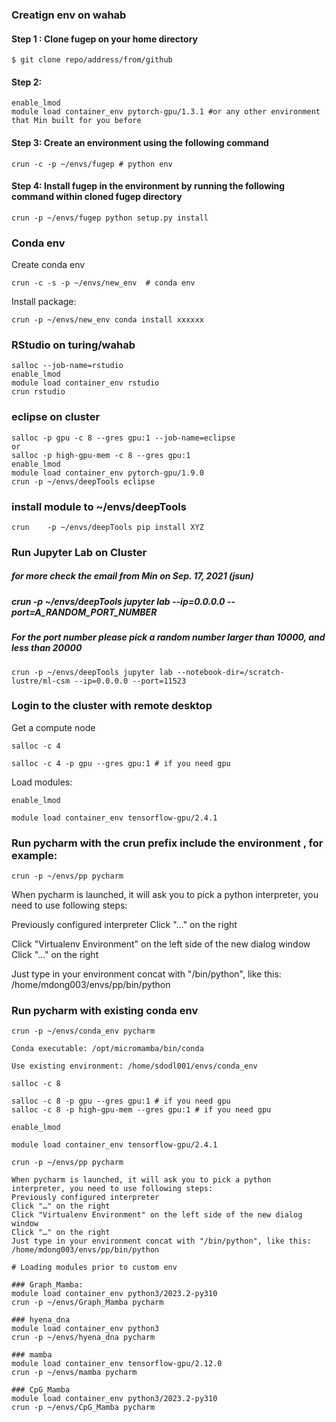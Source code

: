 ### Creatign env on wahab
#### Step 1 : Clone fugep on your home directory
```
$ git clone repo/address/from/github
```
#### Step 2: 
```
enable_lmod
module load container_env pytorch-gpu/1.3.1 #or any other environment that Min built for you before
```
#### Step 3: Create an environment using the following command
```
crun -c -p ~/envs/fugep # python env
```
#### Step 4: Install fugep in the environment by running the following command within cloned fugep directory
```
crun -p ~/envs/fugep python setup.py install
```
### Conda env
Create conda env
```
crun -c -s -p ~/envs/new_env  # conda env
```
Install package:

```
crun -p ~/envs/new_env conda install xxxxxx
```


### RStudio on turing/wahab
```
salloc --job-name=rstudio
enable_lmod
module load container_env rstudio
crun rstudio
```

### eclipse on cluster
```
salloc -p gpu -c 8 --gres gpu:1 --job-name=eclipse
or
salloc -p high-gpu-mem -c 8 --gres gpu:1
enable_lmod
module load container_env pytorch-gpu/1.9.0
crun -p ~/envs/deepTools eclipse
```

### install module to ~/envs/deepTools
```
crun    -p ~/envs/deepTools pip install XYZ
```

### Run Jupyter Lab on Cluster
##### for more check the email from Min on Sep. 17, 2021 (jsun)
##### crun -p ~/envs/deepTools jupyter lab --ip=0.0.0.0 --port=A_RANDOM_PORT_NUMBER
##### For the port number please pick a random number larger than 10000, and less than 20000
```
crun -p ~/envs/deepTools jupyter lab --notebook-dir=/scratch-lustre/ml-csm --ip=0.0.0.0 --port=11523

```



### Login to the cluster with remote desktop
Get a compute node
 
```
salloc -c 4
```

```
salloc -c 4 -p gpu --gres gpu:1 # if you need gpu
```
 

Load modules:
 
```
enable_lmod

module load container_env tensorflow-gpu/2.4.1
```
 ### Run pycharm with the crun prefix include the environment , for example:
 
```
crun -p ~/envs/pp pycharm
```
 

When pycharm is launched, it will ask you to pick a python interpreter, you need to use following steps:

Previously configured interpreter
Click "…" on the right

Click "Virtualenv Environment" on the left side of the new dialog window
Click "…" on the right

Just type in your environment concat with "/bin/python", like this:
/home/mdong003/envs/pp/bin/python


### Run pycharm with existing conda env
```
crun -p ~/envs/conda_env pycharm

Conda executable: /opt/micromamba/bin/conda

Use existing environment: /home/sdodl001/envs/conda_env
```

```
salloc -c 8

salloc -c 8 -p gpu --gres gpu:1 # if you need gpu
salloc -c 8 -p high-gpu-mem --gres gpu:1 # if you need gpu
```
```
enable_lmod

module load container_env tensorflow-gpu/2.4.1
```
```
crun -p ~/envs/pp pycharm
```
```
When pycharm is launched, it will ask you to pick a python interpreter, you need to use following steps:
Previously configured interpreter
Click "…" on the right
Click "Virtualenv Environment" on the left side of the new dialog window
Click "…" on the right
Just type in your environment concat with "/bin/python", like this:
/home/mdong003/envs/pp/bin/python
```

```
# Loading modules prior to custom env

### Graph_Mamba:
module load container_env python3/2023.2-py310
crun -p ~/envs/Graph_Mamba pycharm

### hyena_dna
module load container_env python3
crun -p ~/envs/hyena_dna pycharm

### mamba
module load container_env tensorflow-gpu/2.12.0
crun -p ~/envs/mamba pycharm

### CpG_Mamba
module load container_env python3/2023.2-py310
crun -p ~/envs/CpG_Mamba pycharm
```
 
